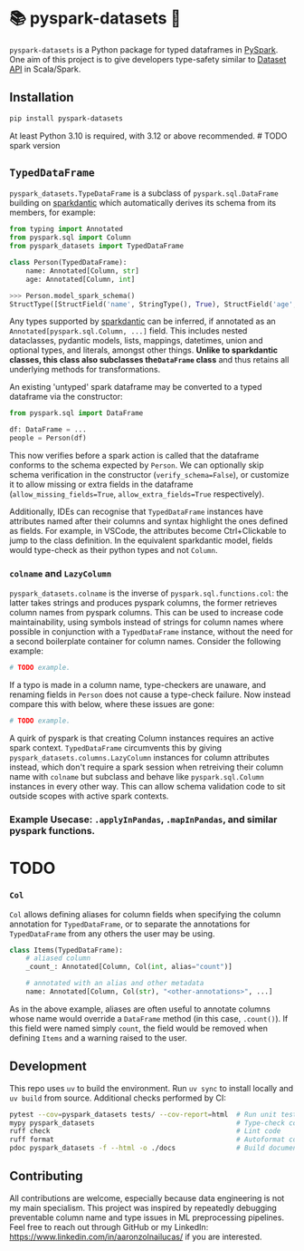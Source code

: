 # 📚 pyspark-datasets 📐

`pyspark-datasets` is a Python package for typed dataframes in [PySpark](https://spark.apache.org/docs/latest/api/python/index.html).
One aim of this project is to give developers type-safety similar to [Dataset API](https://spark.apache.org/docs/latest/api/scala/org/apache/spark/sql/Dataset.html) in Scala/Spark.

## Installation
```bash
pip install pyspark-datasets
```
At least Python 3.10 is required, with 3.12 or above recommended.  # TODO spark version

## `TypedDataFrame`
`pyspark_datasets.TypeDataFrame` is a subclass of `pyspark.sql.DataFrame` building on [sparkdantic](https://github.com/mitchelllisle/sparkdantic) which automatically derives its schema from its members, for example:
```python
from typing import Annotated
from pyspark.sql import Column
from pyspark_datasets import TypedDataFrame

class Person(TypedDataFrame):
    name: Annotated[Column, str]
    age: Annotated[Column, int]
```

```python
>>> Person.model_spark_schema()
StructType([StructField('name', StringType(), True), StructField('age', LongType(), True)])
```
Any types supported by [sparkdantic](https://github.com/mitchelllisle/sparkdantic) can be inferred, if annotated as an `Annotated[pyspark.sql.Column, ...]` field. This includes nested dataclasses, pydantic models, lists, mappings, datetimes, union and optional types, and literals, amongst other things. **Unlike to sparkdantic classes, this class also subclasses the`DataFrame` class** and thus retains all underlying methods for transformations.

An existing 'untyped' spark dataframe may be converted to a typed dataframe via the constructor:
```python
from pyspark.sql import DataFrame

df: DataFrame = ...
people = Person(df)
```
This now verifies before a spark action is called that the dataframe conforms to the schema expected by `Person`. We can optionally skip schema verification in the constructor (`verify_schema=False`), or customize it to allow missing or extra fields in the dataframe (`allow_missing_fields=True`, `allow_extra_fields=True` respectively).

Additionally, IDEs can recognise that `TypedDataFrame` instances have attributes named after their columns and syntax highlight the ones defined as fields. For example, in VSCode, the attributes become Ctrl+Clickable to jump to the class definition. In the equivalent sparkdantic model, fields would type-check as their python types and not `Column`.


### `colname` and `LazyColumn`

`pyspark_datasets.colname` is the inverse of `pyspark.sql.functions.col`: the latter takes strings and produces pyspark columns, the former retrieves column names from pyspark columns.
This can be used to increase code maintainability, using symbols instead of strings for column names where possible in conjunction with a `TypedDataFrame` instance, without the need for a second boilerplate container for column names. Consider the following example:
```python
# TODO example.
```
If a typo is made in a column name, type-checkers are unaware, and renaming fields in `Person` does not cause a type-check failure. Now instead compare this with below, where these issues are gone:

```python
# TODO example.
```
A quirk of pyspark is that creating Column instances requires an active spark context. `TypedDataFrame` circumvents this by giving `pyspark_datasets.columns.LazyColumn` instances for column attributes instead, which don't require a spark session when retreiving their column name with `colname` but subclass and behave like `pyspark.sql.Column` instances in every other way. This can allow schema validation code to sit outside scopes with active spark contexts.

### Example Usecase: `.applyInPandas`, `.mapInPandas`, and similar pyspark functions.

# TODO

### `Col`
`Col` allows defining aliases for column fields when specifying the column annotation for `TypedDataFrame`, or to separate the annotations for `TypedDataFrame` from any others the user may be using.

```python
class Items(TypedDataFrame):
    # aliased column
    _count_: Annotated[Column, Col(int, alias="count")]

    # annotated with an alias and other metadata
    name: Annotated[Column, Col(str), "<other-annotations>", ...]

```
As in the above example, aliases are often useful to annotate columns whose name would override a `DataFrame` method (in this case, `.count()`). If this field were named simply `count`, the field would be removed when defining `Items` and a warning raised to the user.

## Development
This repo uses `uv` to build the environment. Run `uv sync` to install locally and `uv build` from source. Additional checks performed by CI:
```bash
pytest --cov=pyspark_datasets tests/ --cov-report=html  # Run unit tests
mypy pyspark_datasets                                   # Type-check code
ruff check                                              # Lint code
ruff format                                             # Autoformat code
pdoc pyspark_datasets -f --html -o ./docs               # Build documentation
```

## Contributing
All contributions are welcome, especially because data engineering is not my main specialism. This project was inspired by repeatedly debugging preventable column name and type issues in ML preprocessing pipelines. Feel free to reach out through GitHub or my LinkedIn: https://www.linkedin.com/in/aaronzolnailucas/ if you are interested.

